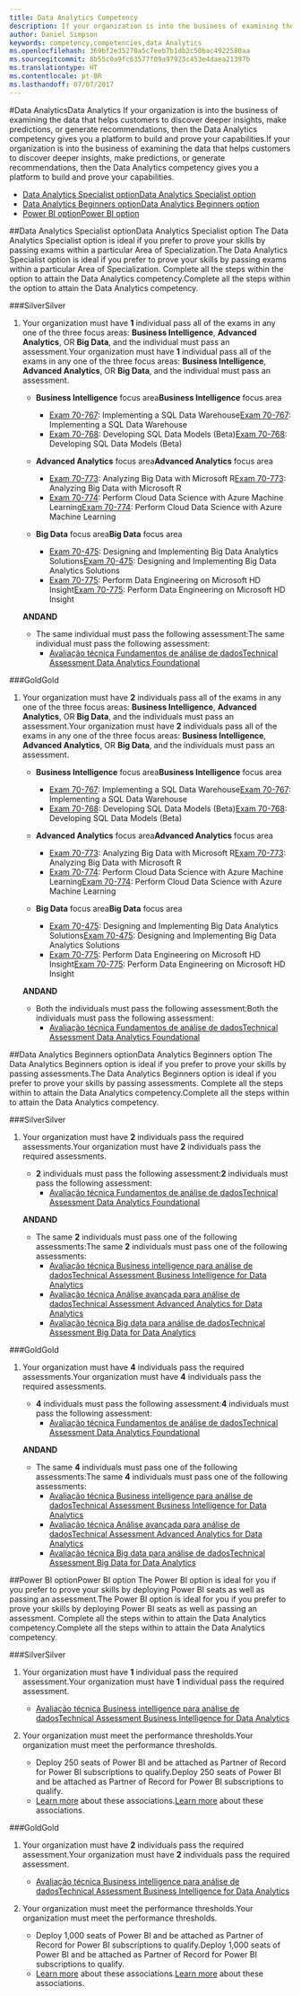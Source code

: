 ```yaml
---
title: Data Analytics Competency
description: If your organization is into the business of examining the data that helps customers to discover deeper insights, make predictions, or generate recommendations, then the Data Analytics competency gives you a platform to build and prove your capabilities.
author: Daniel Simpson
keywords: competency,competencies,data Analytics
ms.openlocfilehash: 369bf2e35270a5c7eeb7b1db2c50bac4922580aa
ms.sourcegitcommit: 8b55c0a9fc63577f09a97923c453e4daea21397b
ms.translationtype: HT
ms.contentlocale: pt-BR
ms.lasthandoff: 07/07/2017
---
```

#<a name="data-analytics"></a><span data-ttu-id="9f4da-104">Data Analytics</span><span class="sxs-lookup"><span data-stu-id="9f4da-104">Data Analytics</span></span>
<span data-ttu-id="9f4da-105">If your organization is into the business of examining the data that helps customers to discover deeper insights, make predictions, or generate recommendations, then the Data Analytics competency gives you a platform to build and prove your capabilities.</span><span class="sxs-lookup"><span data-stu-id="9f4da-105">If your organization is into the business of examining the data that helps customers to discover deeper insights, make predictions, or generate recommendations, then the Data Analytics competency gives you a platform to build and prove your capabilities.</span></span>

- [<span data-ttu-id="9f4da-106">Data Analytics Specialist option</span><span class="sxs-lookup"><span data-stu-id="9f4da-106">Data Analytics Specialist option</span></span>](#data-analytics-specialist-option)
- [<span data-ttu-id="9f4da-107">Data Analytics Beginners option</span><span class="sxs-lookup"><span data-stu-id="9f4da-107">Data Analytics Beginners option</span></span>](#data-analytics-beginners-option)
- [<span data-ttu-id="9f4da-108">Power BI option</span><span class="sxs-lookup"><span data-stu-id="9f4da-108">Power BI option</span></span>](#power-bi-option)

##<a name="data-analytics-specialist-option"></a><span data-ttu-id="9f4da-109">Data Analytics Specialist option</span><span class="sxs-lookup"><span data-stu-id="9f4da-109">Data Analytics Specialist option</span></span>
<span data-ttu-id="9f4da-110">The Data Analytics Specialist option is ideal if you prefer to prove your skills by passing exams within a particular Area of Specialization.</span><span class="sxs-lookup"><span data-stu-id="9f4da-110">The Data Analytics Specialist option is ideal if you prefer to prove your skills by passing exams within a particular Area of Specialization.</span></span> <span data-ttu-id="9f4da-111">Complete all the steps within the option to attain the Data Analytics competency.</span><span class="sxs-lookup"><span data-stu-id="9f4da-111">Complete all the steps within the option to attain the Data Analytics competency.</span></span>

###<a name="silver"></a><span data-ttu-id="9f4da-112">Silver</span><span class="sxs-lookup"><span data-stu-id="9f4da-112">Silver</span></span>
1. <span data-ttu-id="9f4da-113">Your organization must have **1** individual pass all of the exams in any one of the three focus areas: **Business Intelligence**, **Advanced Analytics**, OR **Big Data**, and the individual must pass an assessment.</span><span class="sxs-lookup"><span data-stu-id="9f4da-113">Your organization must have **1** individual pass all of the exams in any one of the three focus areas: **Business Intelligence**, **Advanced Analytics**, OR **Big Data**, and the individual must pass an assessment.</span></span>

    - <span data-ttu-id="9f4da-114">**Business Intelligence** focus area</span><span class="sxs-lookup"><span data-stu-id="9f4da-114">**Business Intelligence** focus area</span></span>
        - <span data-ttu-id="9f4da-115">[Exam 70-767](https://www.microsoft.com/en-us/learning/exam-70-767.aspx): Implementing a SQL Data Warehouse</span><span class="sxs-lookup"><span data-stu-id="9f4da-115">[Exam 70-767](https://www.microsoft.com/en-us/learning/exam-70-767.aspx): Implementing a SQL Data Warehouse</span></span> 
        - <span data-ttu-id="9f4da-116">[Exam 70-768](https://www.microsoft.com/en-us/learning/exam-70-768.aspx): Developing SQL Data Models (Beta)</span><span class="sxs-lookup"><span data-stu-id="9f4da-116">[Exam 70-768](https://www.microsoft.com/en-us/learning/exam-70-768.aspx): Developing SQL Data Models (Beta)</span></span>

    - <span data-ttu-id="9f4da-117">**Advanced Analytics** focus area</span><span class="sxs-lookup"><span data-stu-id="9f4da-117">**Advanced Analytics** focus area</span></span>
        - <span data-ttu-id="9f4da-118">[Exam 70-773](https://www.microsoft.com/en-us/learning/exam-70-773.aspx): Analyzing Big Data with Microsoft R</span><span class="sxs-lookup"><span data-stu-id="9f4da-118">[Exam 70-773](https://www.microsoft.com/en-us/learning/exam-70-773.aspx): Analyzing Big Data with Microsoft R</span></span>
        - <span data-ttu-id="9f4da-119">[Exam 70-774](https://www.microsoft.com/en-us/learning/exam-70-774.aspx): Perform Cloud Data Science with Azure Machine Learning</span><span class="sxs-lookup"><span data-stu-id="9f4da-119">[Exam 70-774](https://www.microsoft.com/en-us/learning/exam-70-774.aspx): Perform Cloud Data Science with Azure Machine Learning</span></span>

    - <span data-ttu-id="9f4da-120">**Big Data** focus area</span><span class="sxs-lookup"><span data-stu-id="9f4da-120">**Big Data** focus area</span></span>
        - <span data-ttu-id="9f4da-121">[Exam 70-475](https://www.microsoft.com/en-us/learning/exam-70-475.aspx): Designing and Implementing Big Data Analytics Solutions</span><span class="sxs-lookup"><span data-stu-id="9f4da-121">[Exam 70-475](https://www.microsoft.com/en-us/learning/exam-70-475.aspx): Designing and Implementing Big Data Analytics Solutions</span></span>
        - <span data-ttu-id="9f4da-122">[Exam 70-775](https://www.microsoft.com/en-us/learning/exam-70-775.aspx): Perform Data Engineering on Microsoft HD Insight</span><span class="sxs-lookup"><span data-stu-id="9f4da-122">[Exam 70-775](https://www.microsoft.com/en-us/learning/exam-70-775.aspx): Perform Data Engineering on Microsoft HD Insight</span></span>

    **<span data-ttu-id="9f4da-123">AND</span><span class="sxs-lookup"><span data-stu-id="9f4da-123">AND</span></span>**

    - <span data-ttu-id="9f4da-124">The same individual must pass the following assessment:</span><span class="sxs-lookup"><span data-stu-id="9f4da-124">The same individual must pass the following assessment:</span></span>
        - [<span data-ttu-id="9f4da-125">Avaliação técnica Fundamentos de análise de dados</span><span class="sxs-lookup"><span data-stu-id="9f4da-125">Technical Assessment Data Analytics Foundational</span></span>](https://partneruniversity.microsoft.com/?whr=uri:MicrosoftAccount&courseId=14356&scoId=w5Ubm2ygB_4304778676)

###<a name="gold"></a><span data-ttu-id="9f4da-126">Gold</span><span class="sxs-lookup"><span data-stu-id="9f4da-126">Gold</span></span>
1. <span data-ttu-id="9f4da-127">Your organization must have **2** individuals pass all of the exams in any one of the three focus areas: **Business Intelligence**, **Advanced Analytics**, OR **Big Data**, and the individuals must pass an assessment.</span><span class="sxs-lookup"><span data-stu-id="9f4da-127">Your organization must have **2** individuals pass all of the exams in any one of the three focus areas: **Business Intelligence**, **Advanced Analytics**, OR **Big Data**, and the individuals must pass an assessment.</span></span>

    - <span data-ttu-id="9f4da-128">**Business Intelligence** focus area</span><span class="sxs-lookup"><span data-stu-id="9f4da-128">**Business Intelligence** focus area</span></span>
        - <span data-ttu-id="9f4da-129">[Exam 70-767](https://www.microsoft.com/en-us/learning/exam-70-767.aspx): Implementing a SQL Data Warehouse</span><span class="sxs-lookup"><span data-stu-id="9f4da-129">[Exam 70-767](https://www.microsoft.com/en-us/learning/exam-70-767.aspx): Implementing a SQL Data Warehouse</span></span> 
        - <span data-ttu-id="9f4da-130">[Exam 70-768](https://www.microsoft.com/en-us/learning/exam-70-768.aspx): Developing SQL Data Models (Beta)</span><span class="sxs-lookup"><span data-stu-id="9f4da-130">[Exam 70-768](https://www.microsoft.com/en-us/learning/exam-70-768.aspx): Developing SQL Data Models (Beta)</span></span>

    - <span data-ttu-id="9f4da-131">**Advanced Analytics** focus area</span><span class="sxs-lookup"><span data-stu-id="9f4da-131">**Advanced Analytics** focus area</span></span>
        - <span data-ttu-id="9f4da-132">[Exam 70-773](https://www.microsoft.com/en-us/learning/exam-70-773.aspx): Analyzing Big Data with Microsoft R</span><span class="sxs-lookup"><span data-stu-id="9f4da-132">[Exam 70-773](https://www.microsoft.com/en-us/learning/exam-70-773.aspx): Analyzing Big Data with Microsoft R</span></span>
        - <span data-ttu-id="9f4da-133">[Exam 70-774](https://www.microsoft.com/en-us/learning/exam-70-774.aspx): Perform Cloud Data Science with Azure Machine Learning</span><span class="sxs-lookup"><span data-stu-id="9f4da-133">[Exam 70-774](https://www.microsoft.com/en-us/learning/exam-70-774.aspx): Perform Cloud Data Science with Azure Machine Learning</span></span>

    - <span data-ttu-id="9f4da-134">**Big Data** focus area</span><span class="sxs-lookup"><span data-stu-id="9f4da-134">**Big Data** focus area</span></span>
        - <span data-ttu-id="9f4da-135">[Exam 70-475](https://www.microsoft.com/en-us/learning/exam-70-475.aspx): Designing and Implementing Big Data Analytics Solutions</span><span class="sxs-lookup"><span data-stu-id="9f4da-135">[Exam 70-475](https://www.microsoft.com/en-us/learning/exam-70-475.aspx): Designing and Implementing Big Data Analytics Solutions</span></span>
        - <span data-ttu-id="9f4da-136">[Exam 70-775](https://www.microsoft.com/en-us/learning/exam-70-775.aspx): Perform Data Engineering on Microsoft HD Insight</span><span class="sxs-lookup"><span data-stu-id="9f4da-136">[Exam 70-775](https://www.microsoft.com/en-us/learning/exam-70-775.aspx): Perform Data Engineering on Microsoft HD Insight</span></span>

    **<span data-ttu-id="9f4da-137">AND</span><span class="sxs-lookup"><span data-stu-id="9f4da-137">AND</span></span>**

    - <span data-ttu-id="9f4da-138">Both the individuals must pass the following assessment:</span><span class="sxs-lookup"><span data-stu-id="9f4da-138">Both the individuals must pass the following assessment:</span></span> 
        - [<span data-ttu-id="9f4da-139">Avaliação técnica Fundamentos de análise de dados</span><span class="sxs-lookup"><span data-stu-id="9f4da-139">Technical Assessment Data Analytics Foundational</span></span>](https://partneruniversity.microsoft.com/?whr=uri:MicrosoftAccount&courseId=14356&scoId=w5Ubm2ygB_4304778676)

##<a name="data-analytics-beginners-option"></a><span data-ttu-id="9f4da-140">Data Analytics Beginners option</span><span class="sxs-lookup"><span data-stu-id="9f4da-140">Data Analytics Beginners option</span></span>
<span data-ttu-id="9f4da-141">The Data Analytics Beginners option is ideal if you prefer to prove your skills by passing assessments.</span><span class="sxs-lookup"><span data-stu-id="9f4da-141">The Data Analytics Beginners option is ideal if you prefer to prove your skills by passing assessments.</span></span> <span data-ttu-id="9f4da-142">Complete all the steps within to attain the Data Analytics competency.</span><span class="sxs-lookup"><span data-stu-id="9f4da-142">Complete all the steps within to attain the Data Analytics competency.</span></span>

###<a name="silver"></a><span data-ttu-id="9f4da-143">Silver</span><span class="sxs-lookup"><span data-stu-id="9f4da-143">Silver</span></span>
1. <span data-ttu-id="9f4da-144">Your organization must have **2** individuals pass the required assessments.</span><span class="sxs-lookup"><span data-stu-id="9f4da-144">Your organization must have **2** individuals pass the required assessments.</span></span>

    - <span data-ttu-id="9f4da-145">**2** individuals must pass the following assessment:</span><span class="sxs-lookup"><span data-stu-id="9f4da-145">**2** individuals must pass the following assessment:</span></span>
        - [<span data-ttu-id="9f4da-146">Avaliação técnica Fundamentos de análise de dados</span><span class="sxs-lookup"><span data-stu-id="9f4da-146">Technical Assessment Data Analytics Foundational</span></span>](https://partneruniversity.microsoft.com/?whr=uri:MicrosoftAccount&courseId=14356&scoId=w5Ubm2ygB_4304778676)

    **<span data-ttu-id="9f4da-147">AND</span><span class="sxs-lookup"><span data-stu-id="9f4da-147">AND</span></span>**

    - <span data-ttu-id="9f4da-148">The same **2** individuals must pass one of the following assessments:</span><span class="sxs-lookup"><span data-stu-id="9f4da-148">The same **2** individuals must pass one of the following assessments:</span></span>
        - [<span data-ttu-id="9f4da-149">Avaliação técnica Business intelligence para análise de dados</span><span class="sxs-lookup"><span data-stu-id="9f4da-149">Technical Assessment Business Intelligence for Data Analytics</span></span>](https://partneruniversity.microsoft.com/?whr=uri:MicrosoftAccount&courseId=14350&scoId=u5YzfgigB_1504778676)
        - [<span data-ttu-id="9f4da-150">Avaliação técnica Análise avançada para análise de dados</span><span class="sxs-lookup"><span data-stu-id="9f4da-150">Technical Assessment Advanced Analytics for Data Analytics</span></span>](https://partneruniversity.microsoft.com/?whr=uri:MicrosoftAccount&courseId=10275&scoId=bweuuySgB_3904778676)
        - [<span data-ttu-id="9f4da-151">Avaliação técnica Big data para análise de dados</span><span class="sxs-lookup"><span data-stu-id="9f4da-151">Technical Assessment Big Data for Data Analytics</span></span>](https://partneruniversity.microsoft.com/?whr=uri:MicrosoftAccount&courseId=14349&scoId=qb5OGFigB_6604778676)

###<a name="gold"></a><span data-ttu-id="9f4da-152">Gold</span><span class="sxs-lookup"><span data-stu-id="9f4da-152">Gold</span></span>
1. <span data-ttu-id="9f4da-153">Your organization must have **4** individuals pass the required assessments.</span><span class="sxs-lookup"><span data-stu-id="9f4da-153">Your organization must have **4** individuals pass the required assessments.</span></span>

    - <span data-ttu-id="9f4da-154">**4** individuals must pass the following assessment:</span><span class="sxs-lookup"><span data-stu-id="9f4da-154">**4** individuals must pass the following assessment:</span></span>
        - [<span data-ttu-id="9f4da-155">Avaliação técnica Fundamentos de análise de dados</span><span class="sxs-lookup"><span data-stu-id="9f4da-155">Technical Assessment Data Analytics Foundational</span></span> ](https://partneruniversity.microsoft.com/?whr=uri:MicrosoftAccount&courseId=14356&scoId=w5Ubm2ygB_4304778676)

    **<span data-ttu-id="9f4da-156">AND</span><span class="sxs-lookup"><span data-stu-id="9f4da-156">AND</span></span>**

    - <span data-ttu-id="9f4da-157">The same **4** individuals must pass one of the following assessments:</span><span class="sxs-lookup"><span data-stu-id="9f4da-157">The same **4** individuals must pass one of the following assessments:</span></span>
        - [<span data-ttu-id="9f4da-158">Avaliação técnica Business intelligence para análise de dados</span><span class="sxs-lookup"><span data-stu-id="9f4da-158">Technical Assessment Business Intelligence for Data Analytics</span></span>](https://partneruniversity.microsoft.com/?whr=uri:MicrosoftAccount&courseId=14350&scoId=u5YzfgigB_1504778676)
        - [<span data-ttu-id="9f4da-159">Avaliação técnica Análise avançada para análise de dados</span><span class="sxs-lookup"><span data-stu-id="9f4da-159">Technical Assessment Advanced Analytics for Data Analytics</span></span>](https://partneruniversity.microsoft.com/?whr=uri:MicrosoftAccount&courseId=10275&scoId=bweuuySgB_3904778676)
        - [<span data-ttu-id="9f4da-160">Avaliação técnica Big data para análise de dados</span><span class="sxs-lookup"><span data-stu-id="9f4da-160">Technical Assessment Big Data for Data Analytics</span></span>](https://partneruniversity.microsoft.com/?whr=uri:MicrosoftAccount&courseId=14349&scoId=qb5OGFigB_6604778676)

##<a name="power-bi-option"></a><span data-ttu-id="9f4da-161">Power BI option</span><span class="sxs-lookup"><span data-stu-id="9f4da-161">Power BI option</span></span>
<span data-ttu-id="9f4da-162">The Power BI option is ideal for you if you prefer to prove your skills by deploying Power BI seats as well as passing an assessment.</span><span class="sxs-lookup"><span data-stu-id="9f4da-162">The Power BI option is ideal for you if you prefer to prove your skills by deploying Power BI seats as well as passing an assessment.</span></span> <span data-ttu-id="9f4da-163">Complete all the steps within to attain the Data Analytics competency.</span><span class="sxs-lookup"><span data-stu-id="9f4da-163">Complete all the steps within to attain the Data Analytics competency.</span></span>

###<a name="silver"></a><span data-ttu-id="9f4da-164">Silver</span><span class="sxs-lookup"><span data-stu-id="9f4da-164">Silver</span></span>

1. <span data-ttu-id="9f4da-165">Your organization must have **1** individual pass the required assessment.</span><span class="sxs-lookup"><span data-stu-id="9f4da-165">Your organization must have **1** individual pass the required assessment.</span></span>

    - [<span data-ttu-id="9f4da-166">Avaliação técnica Business intelligence para análise de dados</span><span class="sxs-lookup"><span data-stu-id="9f4da-166">Technical Assessment Business Intelligence for Data Analytics</span></span>](https://partneruniversity.microsoft.com/?whr=uri:MicrosoftAccount&courseId=14350&scoId=u5YzfgigB_1504778676)
  
2. <span data-ttu-id="9f4da-167">Your organization must meet the performance thresholds.</span><span class="sxs-lookup"><span data-stu-id="9f4da-167">Your organization must meet the performance thresholds.</span></span>

    - <span data-ttu-id="9f4da-168">Deploy 250 seats of Power BI and be attached as Partner of Record for Power BI subscriptions to qualify.</span><span class="sxs-lookup"><span data-stu-id="9f4da-168">Deploy 250 seats of Power BI and be attached as Partner of Record for Power BI subscriptions to qualify.</span></span>
    - <span data-ttu-id="9f4da-169">[Learn more](https://partner.microsoft.com/en-us/membership/digital-partner-of-record) about these associations.</span><span class="sxs-lookup"><span data-stu-id="9f4da-169">[Learn more](https://partner.microsoft.com/en-us/membership/digital-partner-of-record) about these associations.</span></span>

###<a name="gold"></a><span data-ttu-id="9f4da-170">Gold</span><span class="sxs-lookup"><span data-stu-id="9f4da-170">Gold</span></span>
1. <span data-ttu-id="9f4da-171">Your organization must have **2** individuals pass the required assessment.</span><span class="sxs-lookup"><span data-stu-id="9f4da-171">Your organization must have **2** individuals pass the required assessment.</span></span>
    - [<span data-ttu-id="9f4da-172">Avaliação técnica Business intelligence para análise de dados</span><span class="sxs-lookup"><span data-stu-id="9f4da-172">Technical Assessment Business Intelligence for Data Analytics</span></span>](https://partneruniversity.microsoft.com/?whr=uri:MicrosoftAccount&courseId=14350&scoId=u5YzfgigB_1504778676)
  
2. <span data-ttu-id="9f4da-173">Your organization must meet the performance thresholds.</span><span class="sxs-lookup"><span data-stu-id="9f4da-173">Your organization must meet the performance thresholds.</span></span>
    - <span data-ttu-id="9f4da-174">Deploy 1,000 seats of Power BI and be attached as Partner of Record for Power BI subscriptions to qualify.</span><span class="sxs-lookup"><span data-stu-id="9f4da-174">Deploy 1,000 seats of Power BI and be attached as Partner of Record for Power BI subscriptions to qualify.</span></span>
    - <span data-ttu-id="9f4da-175">[Learn more](https://partner.microsoft.com/en-us/membership/digital-partner-of-record) about these associations.</span><span class="sxs-lookup"><span data-stu-id="9f4da-175">[Learn more](https://partner.microsoft.com/en-us/membership/digital-partner-of-record) about these associations.</span></span>

